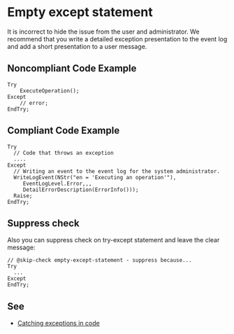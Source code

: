 # Empty except statement

It is incorrect to hide the issue from the user and administrator. We recommend that you write
a detailed exception presentation to the event log and add a short presentation to a user message.

## Noncompliant Code Example

```bsl
Try
    ExecuteOperation();
Except
    // error;
EndTry;
```

## Compliant Code Example

```bsl
Try
  // Code that throws an exception
  ....
Except
  // Writing an event to the event log for the system administrator.
  WriteLogEvent(NStr("en = 'Executing an operation'"),
     EventLogLevel.Error,,,
     DetailErrorDescription(ErrorInfo()));
  Raise;
EndTry;
```


## Suppress check

Also you can suppress check on try-except statement and leave the clear message:
```bsl
// @skip-check empty-except-statement - suppress because...
Try
  ... 
Except
EndTry;
```

## See

- [Catching exceptions in code](https://support.1ci.com/hc/en-us/articles/360011002440-Catching-exceptions-in-code)